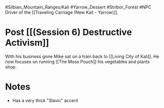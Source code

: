 #Silbian_Mountain_Ranges/Kali  #Yarrow_Dessert #Stribor_Forest #NPC 
Driver of the [[Traveling Carriage (New Kali - Yarrow)]]. 
# Post [[(Session 6) Destructive Activism]]
With his business gone Mike sat on a train back to [[Living City of Kali]]. He now focuses on running [[The Moss Pouch]] his vegetables and plants shop.
# Notes
- Has a very thick "Slavic" accent